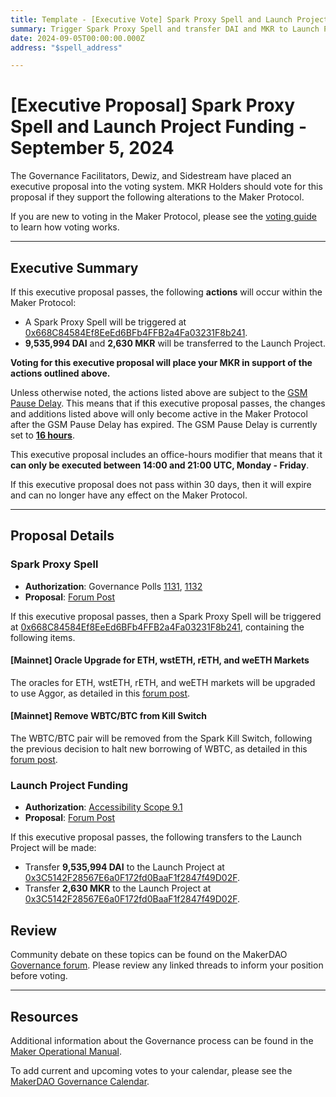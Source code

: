 ```yaml
---
title: Template - [Executive Vote] Spark Proxy Spell and Launch Project Funding - September 5, 2024
summary: Trigger Spark Proxy Spell and transfer DAI and MKR to Launch Project. 
date: 2024-09-05T00:00:00.000Z
address: "$spell_address"

---
```

# [Executive Proposal] Spark Proxy Spell and Launch Project Funding - September 5, 2024

The Governance Facilitators, Dewiz, and Sidestream have placed an executive proposal into the voting system. MKR Holders should vote for this proposal if they support the following alterations to the Maker Protocol.

If you are new to voting in the Maker Protocol, please see the [voting guide](https://manual.makerdao.com/governance/voting-in-makerdao/on-chain-governance) to learn how voting works.

---

## Executive Summary

If this executive proposal passes, the following **actions** will occur within the Maker Protocol:
- A Spark Proxy Spell will be triggered at [0x668C84584Ef8EeEd6BFb4FFB2a4Fa03231F8b241](https://etherscan.io/address/0x668C84584Ef8EeEd6BFb4FFB2a4Fa03231F8b241).
- **9,535,994 DAI** and **2,630 MKR** will be transferred to the Launch Project.


**Voting for this executive proposal will place your MKR in support of the actions outlined above.**

Unless otherwise noted, the actions listed above are subject to the [GSM Pause Delay](https://manual.makerdao.com/parameter-index/core/param-gsm-pause-delay). This means that if this executive proposal passes, the changes and additions listed above will only become active in the Maker Protocol after the GSM Pause Delay has expired. The GSM Pause Delay is currently set to [**16 hours**](https://mips.makerdao.com/mips/details/MIP113#10-1-1a).

This executive proposal includes an office-hours modifier that means that it **can only be executed between 14:00 and 21:00 UTC, Monday - Friday**. 

If this executive proposal does not pass within 30 days, then it will expire and can no longer have any effect on the Maker Protocol.


---

## Proposal Details

### Spark Proxy Spell

- **Authorization**: Governance Polls [1131](https://vote.makerdao.com/polling/QmQa73Cc), [1132](https://vote.makerdao.com/polling/QmW55juU)
- **Proposal**: [Forum Post](https://forum.makerdao.com/t/aug-23-2024-proposal-changes-to-spark-for-upcoming-spell/24940)

If this executive proposal passes, then a Spark Proxy Spell will be triggered at [0x668C84584Ef8EeEd6BFb4FFB2a4Fa03231F8b241](https://etherscan.io/address/0x668C84584Ef8EeEd6BFb4FFB2a4Fa03231F8b241), containing the following items.

#### [Mainnet] Oracle Upgrade for ETH, wstETH, rETH, and weETH Markets

The oracles for ETH, wstETH, rETH, and weETH markets will be upgraded to use Aggor, as detailed in this [forum post](https://forum.makerdao.com/t/aug-23-2024-proposal-changes-to-spark-for-upcoming-spell/24940#p-98553-mainnet-oracle-upgrade-to-eth-wsteth-reth-and-weeth-markets-to-use-aggor-3).

#### [Mainnet] Remove WBTC/BTC from Kill Switch

The WBTC/BTC pair will be removed from the Spark Kill Switch, following the previous decision to halt new borrowing of WBTC, as detailed in this [forum post](https://forum.makerdao.com/t/aug-23-2024-proposal-changes-to-spark-for-upcoming-spell/24940#p-98553-mainnet-remove-wbtcbtc-from-kill-switch-4).

### Launch Project Funding

- **Authorization**: [Accessibility Scope 9.1](https://mips.makerdao.com/mips/details/MIP108#9-1-launch-project-budget)
- **Proposal**: [Forum Post](https://forum.makerdao.com/t/utilization-of-the-launch-project-under-the-accessibility-scope/21468/22)

If this executive proposal passes, the following transfers to the Launch Project will be made:

- Transfer **9,535,994 DAI** to the Launch Project at [0x3C5142F28567E6a0F172fd0BaaF1f2847f49D02F](https://etherscan.io/address/0x3C5142F28567E6a0F172fd0BaaF1f2847f49D02F).
- Transfer **2,630 MKR** to the Launch Project at [0x3C5142F28567E6a0F172fd0BaaF1f2847f49D02F](https://etherscan.io/address/0x3C5142F28567E6a0F172fd0BaaF1f2847f49D02F).

## Review

Community debate on these topics can be found on the MakerDAO [Governance forum](https://forum.makerdao.com/). Please review any linked threads to inform your position before voting.

---

## Resources

Additional information about the Governance process can be found in the [Maker Operational Manual](https://manual.makerdao.com).

To add current and upcoming votes to your calendar, please see the [MakerDAO Governance Calendar](https://manual.makerdao.com/makerdao/calendars/governance-calendar).
